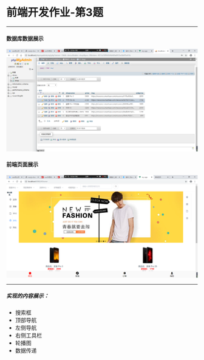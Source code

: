 # 前端开发作业-第3题

------------


#### 数据库数据展示
![mysql](/img/mysql.png)
#### 前端页面展示
![front-end](/img/front-end.png)

------------


##### 实现的内容展示：
- 搜索框
- 顶部导航
- 左侧导航
- 右侧工具栏
- 轮播图
- 数据传递
